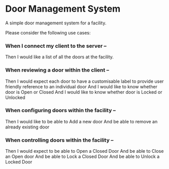 # Door Management System
A simple door management system for a facility.

Please consider the following use cases:

### When I connect my client to the server –
Then I would like a list of all the doors at the facility.
### When reviewing a door within the client –
Then I would expect each door to have a customisable label to provide user friendly reference to an individual door
And I would like to know whether door is Open or Closed
And I would like to know whether door is Locked or Unlocked
### When configuring doors within the facility –
Then I would like to be able to Add a new door
And be able to remove an already existing door
### When controlling doors within the facility –
Then I would expect to be able to Open a Closed Door
And be able to Close an Open door
And be able to Lock a Closed Door
And be able to Unlock a Locked Door
